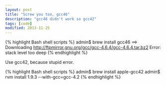 ```yaml
---
layout: post
title: "Screw you too, gcc46"
description: "gcc46 didn't work so gcc42"
tags: [code]
modified: 2013-11-25
---
```


{% highlight Bash shell scripts %}
admin$ brew install gcc46
==> Downloading http://ftpmirror.gnu.org/gcc/gcc-4.6.4/gcc-4.6.4.tar.bz2
Error: stack level too deep
{% endhighlight %}

Use gcc42, because stupid error.

{% highlight Bash shell scripts %}
admin$ brew install apple-gcc42
admin$ rvm install 1.9.3 --with-gcc=gcc-4.2
{% endhighlight %}
